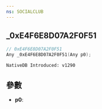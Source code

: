 ```yaml
---
ns: SOCIALCLUB
---
```

## _0xE4F6E8D07A2F0F51

```c
// 0xE4F6E8D07A2F0F51
Any _0xE4F6E8D07A2F0F51(Any p0);
```

```
NativeDB Introduced: v1290
```

## 參數
* **p0**:
